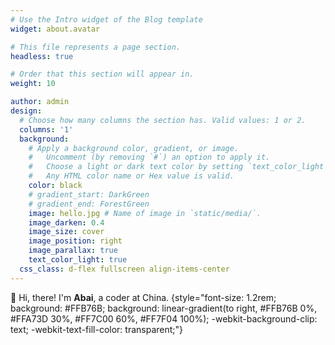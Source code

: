 ```yaml
---
# Use the Intro widget of the Blog template
widget: about.avatar

# This file represents a page section.
headless: true

# Order that this section will appear in.
weight: 10

author: admin
design:
  # Choose how many columns the section has. Valid values: 1 or 2.
  columns: '1'
  background:
    # Apply a background color, gradient, or image.
    #   Uncomment (by removing `#`) an option to apply it.
    #   Choose a light or dark text color by setting `text_color_light`.
    #   Any HTML color name or Hex value is valid.
    color: black
    # gradient_start: DarkGreen
    # gradient_end: ForestGreen
    image: hello.jpg # Name of image in `static/media/`.
    image_darken: 0.4
    image_size: cover
    image_position: right
    image_parallax: true
    text_color_light: true
  css_class: d-flex fullscreen align-items-center
---
```


👋 Hi, there! I'm **Abai**, a coder at China.
{style="font-size: 1.2rem; background: #FFB76B; background: linear-gradient(to right, #FFB76B 0%, #FFA73D 30%, #FF7C00 60%, #FF7F04 100%); -webkit-background-clip: text; -webkit-text-fill-color: transparent;"}
